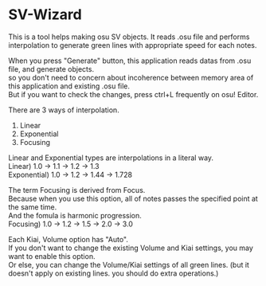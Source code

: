 # SV-Wizard

This is a tool helps making osu SV objects.
It reads .osu file and performs interpolation to generate green lines with appropriate speed for each notes.

When you press "Generate" button, this application reads datas from .osu file, and generate objects.   
so you don't need to concern about incoherence between memory area of this application and existing .osu file.   
But if you want to check the changes, press ctrl+L frequently on osu! Editor.   

There are 3 ways of interpolation.   
1) Linear
2) Exponential
3) Focusing

Linear and Exponential types are interpolations in a literal way.   
Linear) 1.0 -> 1.1 -> 1.2 -> 1.3   
Exponential) 1.0 -> 1.2 -> 1.44 -> 1.728   

The term Focusing is derived from Focus.   
Because when you use this option, all of notes passes the specified point at the same time.   
And the fomula is harmonic progression.   
Focusing) 1.0 -> 1.2 -> 1.5 -> 2.0 -> 3.0   

Each Kiai, Volume option has "Auto".   
If you don't want to change the existing Volume and Kiai settings, you may want to enable this option.   
Or else, you can change the Volume/Kiai settings of all green lines. (but it doesn't apply on existing lines. you should do extra operations.)   
